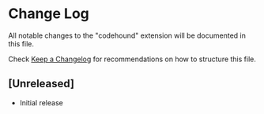 # Change Log

All notable changes to the "codehound" extension will be documented in this file.

Check [Keep a Changelog](http://keepachangelog.com/) for recommendations on how to structure this file.

## [Unreleased]

- Initial release